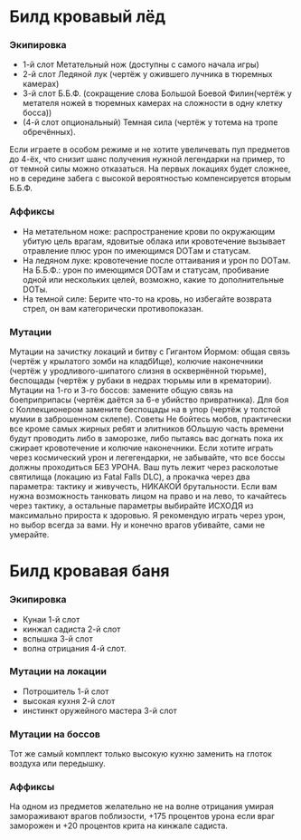 # Билд кровавый лёд
### Экипировка

- 1-й слот
Метательный нож (доступны с самого начала игры)
- 2-й слот
Ледяной лук (чертёж у ожившего лучника в тюремных камерах)
- 3-й слот
Б.Б.Ф. (сокращение слова Большой Боевой Филин(чертёж у метателя ножей в тюремных камерах на сложности в одну клетку босса))
- (4-й слот опциональный)
Темная сила (чертёж у тотема на тропе обречённых). 

Если играете в особом режиме и не хотите увеличевать пул предметов до 4-ёх, что снизит шанс получения нужной легендарки на пример, то от темной силы можно отказаться. На первых локациях будет сложнее, но в середине забега с высокой вероятностью   компенсируется вторым Б.Б.Ф.

### Аффиксы
- На метательном ноже: распространение крови по окружающим убитую цель врагам, ядовитые облака или кровотечение вызывает отравление плюс урон по имеющимся DOTам и статусам.
- На ледяном луке: кровотечение после оттаивания и урон по DOTам.
На Б.Б.Ф.: урон по имеющимся DOTам и статусам, пробивание одной или нескольких целей, возможно, какие то дополнительные DOTы.
- На темной силе: Берите что-то на кровь, но избегайте возврата стрел, он вам категорически противопоказан.
### Мутации
Мутации на зачистку локаций и битву с Гигантом Йормом: общая связь (чертёж у крылатого зомби на кладбИще), колючие наконечники (чертёж у уродливого-шипатого слизня в осквернённой тюрьме), беспощады (чертёж у рубаки в недрах тюрьмы или в крематории).
Мутации на 1-го и 3-го боссов: замените общую связь на боеприприпасы (чертёж даётся за 6-е убийство привратника).
Для боя с Коллекционером замените беспощады на в упор (чертёж у толстой мумии в заброшенном склепе).
Советы
Не бойтесь мобов, практически все кроме самых жирных ребят и элитников бОльшую часть времени будут проводить либо в заморозке, либо пытаясь вас догнать пока их сжирает кровотечение и колючие наконечники. Если хотите играть через космический урон и легегендарки, не забывайте, что все боссы должны проходиться БЕЗ УРОНА. Ваш путь лежит через расколотые святилища (локацию из Fatal Falls DLC), а прокачка через два параметра: тактику и живучесть, НИКАКОЙ брутальности. Если вам нужна возможность танковать лицом на право и на лево, то качайтесь через тактику, а остальные параметры выбирайте ИСХОДЯ из максимально прироста к здоровью. Я рекомендую играть через урон, но выбор всегда за вами. Ну и конечно врагов убивайте, сами не умерайте.






# Билд кровавая баня
### Экипировка
- Кунаи 1-й слот
- кинжал садиста 2-й слот
- вспышка 3-й слот
- волна отрицания 4-й слот.
### Мутации на локации
- Потрошитель 1-й слот
- высокая кухня 2-й слот
- инстинкт оружейного мастера 3-й слот
### Мутации на боссов
Тот же самый комплект только высокую кухню заменить на глоток воздуха или передышку.
### Аффиксы
На одном из предметов желательно не на волне отрицания умирая замораживают врагов поблизости, +175 процентов урона если враг заморожен и +20 процентов крита на кинжале садиста.